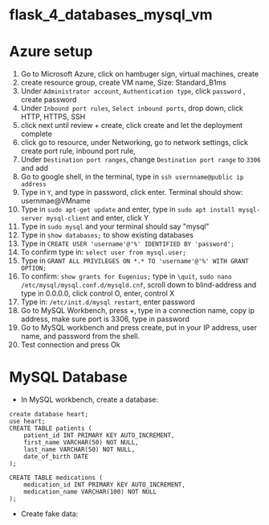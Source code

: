 # flask_4_databases_mysql_vm

# Azure setup 
1. Go to Microsoft Azure, click on hambuger sign, virtual machines, create
2. create resource group, create VM name, Size: Standard_B1ms
3. Under `Administrator account`, `Authentication type`, click `password` , create password 
4. Under `Inbound port rules`, `Select inbound ports`, drop down, click HTTP, HTTPS, SSH
5. click next until review + create, click create and let the deployment complete
6. click go to resource, under Networking, go to network settings, click create port rule, inbound port rule,
7. Under `Destination port ranges`, change `Destination port range` to `3306` and add
8. Go to google shell, in the terminal, type in `ssh usernname@public ip address`
9. Type in `Y`, and type in password, click enter. Terminal should show: usernmae@VMname
10. Type in `sudo apt-get update` and enter, type in `sudo apt install mysql-server mysql-client` and enter, click Y
11. Type in `sudo mysql` and your terminal should say "mysql"
12. Type in `show databases;` to show existing databases 
13. Type in `CREATE USER 'username'@'%' IDENTIFIED BY 'password';`
14. To confirm type in: `select user from mysql.user;`
15. Type in `GRANT ALL PRIVILEGES ON *.* TO 'username'@'%' WITH GRANT OPTION;`
16. To confirm: `show grants for Eugenius;` type in `\quit`, `sudo nano /etc/mysql/mysql.conf.d/mysqld.cnf`, scroll down to blind-address and type in 0.0.0.0, click control O, enter, control X
17. Type in: `/etc/init.d/mysql restart`, enter password
18. Go to MySQL Workbench, press +, type in a connection name, copy ip address, make sure port is 3306, type in password
19. Go to MySQL workbench and press create, put in your IP address, user name, and password from the shell.
20. Test connection and press Ok 

# MySQL Database
- In MySQL workbench, create a database:
  
```
create database heart; 
use heart; 
CREATE TABLE patients (
    patient_id INT PRIMARY KEY AUTO_INCREMENT,
    first_name VARCHAR(50) NOT NULL,
    last_name VARCHAR(50) NOT NULL,
    date_of_birth DATE
);

CREATE TABLE medications (
    medication_id INT PRIMARY KEY AUTO_INCREMENT,
    medication_name VARCHAR(100) NOT NULL
);
```

- Create fake data:
  
```
